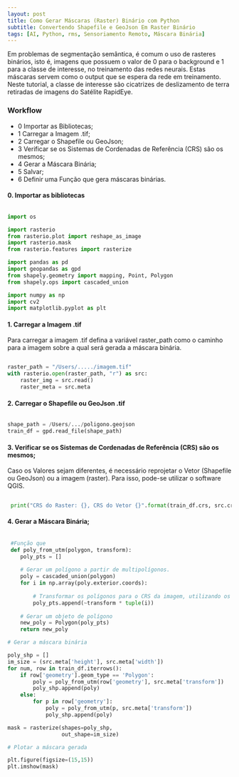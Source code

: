 ```yaml
---
layout: post
title: Como Gerar Máscaras (Raster) Binário com Python
subtitle: Convertendo Shapefile e GeoJson Em Raster Binário 
tags: [AI, Python, rms, Sensoriamento Remoto, Máscara Binária]
---
```


Em problemas de segmentação semântica, é comum o uso de rasteres binários, isto é, imagens que possuem o valor de 0 para 
o background e 1 para a classe de interesse, no treinamento das redes neurais. Estas máscaras servem como o output que se 
espera da rede em treinamento. Neste tutorial, a classe de interesse são cicatrizes de deslizamento de terra retiradas de 
imagens do Satélite RapidEye.

### Workflow

- 0 Importar as Bibliotecas;
- 1 Carregar a Imagem .tif;
- 2 Carregar o Shapefile ou GeoJson;
- 3 Verificar se os Sistemas de Cordenadas de Referência (CRS) são os mesmos;
- 4 Gerar a Máscara Binária;
- 5 Salvar;
- 6 Definir uma Função que gera máscaras binárias.

#### 0. Importar as bibliotecas

``` python

import os

import rasterio
from rasterio.plot import reshape_as_image
import rasterio.mask
from rasterio.features import rasterize

import pandas as pd
import geopandas as gpd
from shapely.geometry import mapping, Point, Polygon
from shapely.ops import cascaded_union

import numpy as np
import cv2
import matplotlib.pyplot as plt

```

#### 1. Carregar a Imagem .tif

Para carregar a imagem .tif defina a variável raster_path como o caminho para a imagem sobre a qual será gerada a máscara binária.

``` python

raster_path = "/Users/...../imagem.tif"
with rasterio.open(raster_path, "r") as src:
    raster_img = src.read()
    raster_meta = src.meta

```

#### 2. Carregar o Shapefile ou GeoJson .tif


``` python

shape_path = /Users/.../poligono.geojson
train_df = gpd.read_file(shape_path)

```

#### 3. Verificar se os Sistemas de Cordenadas de Referência (CRS) são os mesmos;


Caso os Valores sejam diferentes, é necessário reprojetar o Vetor (Shapefile ou GeoJson) ou a imagem (raster). Para isso, pode-se utilizar o software QGIS.  

```python
 
 print("CRS do Raster: {}, CRS do Vetor {}".format(train_df.crs, src.crs))

```

#### 4. Gerar a Máscara Binária;

```python
 
 #Função que 
 def poly_from_utm(polygon, transform):
    poly_pts = []
    
    # Gerar um polígono a partir de multipolígonos.
    poly = cascaded_union(polygon)
    for i in np.array(poly.exterior.coords):
        
        # Transformar os polígonos para o CRS da imagem, utilizando os metadados do raster.
        poly_pts.append(~transform * tuple(i))
        
    # Gerar um objeto de polígono
    new_poly = Polygon(poly_pts)
    return new_poly

# Gerar a máscara binária

poly_shp = []
im_size = (src.meta['height'], src.meta['width'])
for num, row in train_df.iterrows():
    if row['geometry'].geom_type == 'Polygon':
        poly = poly_from_utm(row['geometry'], src.meta['transform'])
        poly_shp.append(poly)
    else:
        for p in row['geometry']:
            poly = poly_from_utm(p, src.meta['transform'])
            poly_shp.append(poly)

mask = rasterize(shapes=poly_shp,
                 out_shape=im_size)

# Plotar a máscara gerada

plt.figure(figsize=(15,15))
plt.imshow(mask)

```





